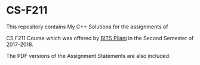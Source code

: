 # CS-F211

This repository contains My C++ Solutions for the assignments of 

CS F211 Course which was offered by [BITS Pilani](http://www.bits-pilani.ac.in/Hyderabad/) in the Second Semester of 2017-2018.

The PDF versions of the Assignment Statements are also included.
